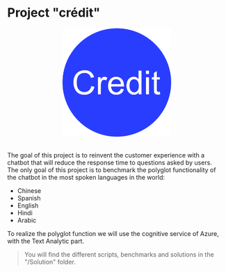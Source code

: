 # Project "crédit"
<p align="center">
<img src="https://github.com/Seb-IX/Projet_1/blob/main/Présentation/logo.png" style="width:250px;">
</p>
<br>
The goal of this project is to reinvent the customer experience with a chatbot that will reduce the response time to questions asked by users. <br>
The only goal of this project is to benchmark the polyglot functionality of the chatbot in the most spoken languages in the world:<br>
<ul>
	<li>Chinese</li>
	<li>Spanish</li>
	<li>English</li>
	<li>Hindi</li>
	<li>Arabic</li>
</ul>

To realize the polyglot function we will use the cognitive service of Azure, with the Text Analytic part.

> You will find the different scripts, benchmarks and solutions in the "/Solution" folder.

